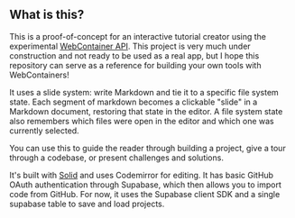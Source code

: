 ## What is this?

This is a proof-of-concept for an interactive tutorial creator using the experimental [WebContainer API](https://developer.stackblitz.com/docs/platform/webcontainer-api/).
This project is very much under construction and not ready to be used as a real app, but I hope this repository can serve as a reference for building your own tools with WebContainers!

It uses a slide system: write Markdown and tie it to a specific file system state. Each segment of markdown becomes a clickable "slide" in a Markdown document, restoring that state in the editor. A file system state also remembers which files were open in the editor and which one was currently selected.

You can use this to guide the reader through building a project, give a tour through a codebase, or present challenges and solutions.

It's built with [Solid](https://www.solidjs.com/) and uses Codemirror for editing. It has basic GitHub OAuth authentication through Supabase, which then allows you to import code from GitHub. For now, it uses the Supabase client SDK and a single supabase table to save and load projects.
